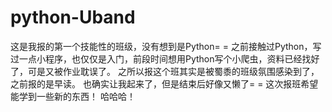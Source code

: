 # python-Uband

这是我报的第一个技能性的班级，没有想到是Python= =
之前接触过Python，写过一点小程序，也仅仅是入门，前段时间想用Python写个小爬虫，资料已经找好了，可是又被作业耽误了。
之所以报这个班其实是被蜀黍的班级氛围感染到了，之前报的是早读。
也确实让我起来了，但是结束后好像又懒了= =
这次报班希望能学到一些新的东西！
哈哈哈！
